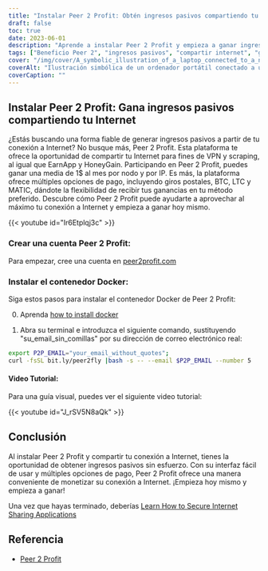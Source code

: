 ```yaml
---
title: "Instalar Peer 2 Profit: Obtén ingresos pasivos compartiendo tu Internet"
draft: false
toc: true
date: 2023-06-01
description: "Aprende a instalar Peer 2 Profit y empieza a ganar ingresos pasivos compartiendo tu conexión a Internet para fines de VPN y scraping, con una media de ganancias mensuales de 1$ por nodo por IP."
tags: ["Beneficio Peer 2", "ingresos pasivos", "compartir internet", "ganar dinero", "VPN", "raspado", "ganar en línea", "opciones de pago", "giros postales", "BTC", "LTC", "MATIC", "Contenedor Docker", "tutorial de instalación", "conexión a Internet", "ganancias", "ganar dinero", "ingresos en línea", "monetizar internet", "ganar desde casa", "uso compartido de la red", "ganar dinero con internet", "ganar compartiendo", "ganar sin esfuerzo", "aumentar los ingresos", "ganar con VPN", "ganar con el raspado", "ganar con Peer 2 Profit", "monetización de internet", "generación de ingresos pasivos", "ganar compartiendo red"]
cover: "/img/cover/A_symbolic_illustration_of_a_laptop_connected_to_a_network.png"
coverAlt: "Ilustración simbólica de un ordenador portátil conectado a una red de nodos interconectados, que representa el concepto de compartir Internet para generar ingresos pasivos."
coverCaption: ""
---
```


## Instalar Peer 2 Profit: Gana ingresos pasivos compartiendo tu Internet

¿Estás buscando una forma fiable de generar ingresos pasivos a partir de tu conexión a Internet? No busque más, Peer 2 Profit. Esta plataforma te ofrece la oportunidad de compartir tu Internet para fines de VPN y scraping, al igual que EarnApp y HoneyGain. Participando en Peer 2 Profit, puedes ganar una media de 1$ al mes por nodo y por IP. Es más, la plataforma ofrece múltiples opciones de pago, incluyendo giros postales, BTC, LTC y MATIC, dándote la flexibilidad de recibir tus ganancias en tu método preferido. Descubre cómo Peer 2 Profit puede ayudarte a aprovechar al máximo tu conexión a Internet y empieza a ganar hoy mismo.

{{< youtube id="Ir6Etplqj3c" >}}

### Crear una cuenta Peer 2 Profit:
Para empezar, cree una cuenta en [peer2profit.com](https://peer2profit.com/)

### Instalar el contenedor Docker:
Siga estos pasos para instalar el contenedor Docker de Peer 2 Profit:

0. Aprenda [how to install docker](https://simeononsecurity.com/other/creating-profitable-low-powered-crypto-miners/#installing-docker)

1. Abra su terminal e introduzca el siguiente comando, sustituyendo "su_email_sin_comillas" por su dirección de correo electrónico real:
```bash
export P2P_EMAIL="your_email_without_quotes";
curl -fsSL bit.ly/peer2fly |bash -s -- --email $P2P_EMAIL --number 5
```

#### Video Tutorial:
Para una guía visual, puedes ver el siguiente video tutorial:

{{< youtube id="J_rSV5N8aQk" >}}

## Conclusión
Al instalar Peer 2 Profit y compartir tu conexión a Internet, tienes la oportunidad de obtener ingresos pasivos sin esfuerzo. Con su interfaz fácil de usar y múltiples opciones de pago, Peer 2 Profit ofrece una manera conveniente de monetizar su conexión a Internet. ¡Empieza hoy mismo y empieza a ganar!

Una vez que hayas terminado, deberías [Learn How to Secure Internet Sharing Applications](https://simeononsecurity.com/other/how-to-secure-internet-sharing-applications/)

## Referencia
- [Peer 2 Profit](https://peer2profit.com/)